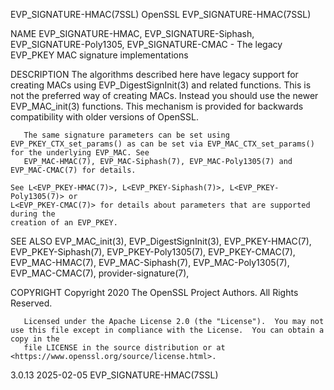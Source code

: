EVP_SIGNATURE-HMAC(7SSL)						    OpenSSL						      EVP_SIGNATURE-HMAC(7SSL)

NAME
       EVP_SIGNATURE-HMAC, EVP_SIGNATURE-Siphash, EVP_SIGNATURE-Poly1305, EVP_SIGNATURE-CMAC - The legacy EVP_PKEY MAC signature implementations

DESCRIPTION
       The algorithms described here have legacy support for creating MACs using EVP_DigestSignInit(3) and related functions. This is not the preferred way of
       creating MACs. Instead you should use the newer EVP_MAC_init(3) functions.  This mechanism is provided for backwards compatibility with older versions
       of OpenSSL.

       The same signature parameters can be set using EVP_PKEY_CTX_set_params() as can be set via EVP_MAC_CTX_set_params() for the underlying EVP_MAC. See
       EVP_MAC-HMAC(7), EVP_MAC-Siphash(7), EVP_MAC-Poly1305(7) and EVP_MAC-CMAC(7) for details.

	See L<EVP_PKEY-HMAC(7)>, L<EVP_PKEY-Siphash(7)>, L<EVP_PKEY-Poly1305(7)> or
	L<EVP_PKEY-CMAC(7)> for details about parameters that are supported during the
	creation of an EVP_PKEY.

SEE ALSO
       EVP_MAC_init(3), EVP_DigestSignInit(3), EVP_PKEY-HMAC(7), EVP_PKEY-Siphash(7), EVP_PKEY-Poly1305(7), EVP_PKEY-CMAC(7), EVP_MAC-HMAC(7),
       EVP_MAC-Siphash(7), EVP_MAC-Poly1305(7), EVP_MAC-CMAC(7), provider-signature(7),

COPYRIGHT
       Copyright 2020 The OpenSSL Project Authors. All Rights Reserved.

       Licensed under the Apache License 2.0 (the "License").  You may not use this file except in compliance with the License.	 You can obtain a copy in the
       file LICENSE in the source distribution or at <https://www.openssl.org/source/license.html>.

3.0.13									  2025-02-05						      EVP_SIGNATURE-HMAC(7SSL)
